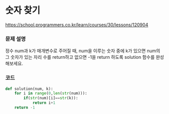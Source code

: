 # 숫자 찾기
https://school.programmers.co.kr/learn/courses/30/lessons/120904
### 뮨제 설명
정수 num과 k가 매개변수로 주어질 때, num을 이루는 숫자 중에 k가 있으면 num의 그 숫자가 있는 자리 수를 return하고 없으면 -1을 return 하도록 solution 함수를 완성해보세요.

### 코드
```python
def solution(num, k):
    for i in range(0,len(str(num))):
        if(str(num)[i]==str(k)):
            return i+1
    return -1
```


